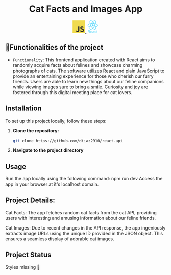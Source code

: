<h1 align="center">Cat Facts and Images App </h1> 
<p align="center"> <a href="https://developer.mozilla.org/en-US/docs/Web/JavaScript" target="_blank" rel="noreferrer"> <img src="https://raw.githubusercontent.com/devicons/devicon/master/icons/javascript/javascript-original.svg" alt="javascript" width="40" height="40"/> </a> <a href="https://reactjs.org/" target="_blank" rel="noreferrer"> <img src="https://raw.githubusercontent.com/devicons/devicon/master/icons/react/react-original-wordmark.svg" alt="react" width="40" height="40"/> </a> </p>

## :hammer:Functionalities of the project

- `Functionality`: This frontend application created with React aims to randomly acquire facts about felines and showcase charming photographs of cats. The software utilizes React and plain JavaScript to provide an entertaining experience for those who cherish our furry friends. Users are able to learn new things about our feline companions while viewing images sure to bring a smile. Curiosity and joy are fostered through this digital meeting place for cat lovers.

## Installation

To set up this project locally, follow these steps:

1. **Clone the repository:**

   ```bash
   git clone https://github.com/diiaz2910/react-api


2. **Navigate to the project directory**


## Usage

  Run the app locally using the following command: npm run dev
  Access the app in your browser at it's localhost domain.


## Project Details: 
Cat Facts: The app fetches random cat facts from the cat API, providing users with interesting and amusing information about our feline friends.

Cat Images: Due to recent changes in the API response, the app ingeniously extracts image URLs using the unique ID provided in the JSON object. This ensures a seamless display of adorable cat images.

## Project Status
Styles missing :rocket:




<!-- Technical test for React Juniors and Trainees in Live Coding.
APIs: 

Facts Random: https://catfact.ninja/fact

Imagen random: https://cataas.com/cat/says/hello
https://cataas.com/cat/says/${firstWords?size=50&color=red&json=true
https://cataas.com/cat/says/hello?fontSize=50&fontColor=red&json=true
https://cataas.com/cat/says/${firstWords}?fontSize=:size&fontColor=:color&json=true

Retrieve a random cat fact from the first API.

Retrieve the first word of the fact.

Display an image of a cat with the first word.-->

